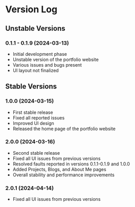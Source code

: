 # Version Log

## Unstable Versions

### 0.1.1 - 0.1.9 (2024-03-13)
- Initial development phase
- Unstable version of the portfolio website
- Various issues and bugs present
- UI layout not finalized

## Stable Versions

### 1.0.0 (2024-03-15)
- First stable release
- Fixed all reported issues
- Improved UI design
- Released the home page of the portfolio website

### 2.0.0 (2024-03-16)
- Second stable release
- Fixed all UI issues from previous versions
- Resolved faults reported in versions 0.1.1-0.1.9 and 1.0.0
- Added Projects, Blogs, and About Me pages
- Overall stability and performance improvements

### 2.0.1 (2024-04-14)
- Fixed all UI issues from previous versions
